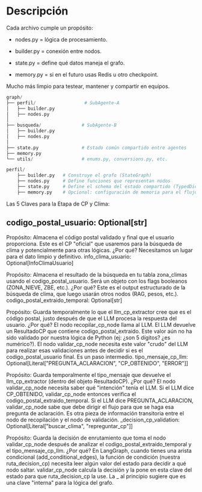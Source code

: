 # Descripción

Cada archivo cumple un propósito:

- nodes.py = lógica de procesamiento.

- builder.py = conexión entre nodos.

- state.py = define qué datos maneja el grafo.

- memory.py = si en el futuro usas Redis u otro checkpoint.

Mucho más limpio para testear, mantener y compartir en equipos.

```python
graph/
├── perfil/                  # SubAgente-A
│   ├── builder.py
│   ├── nodes.py
│
├── busqueda/               # SubAgente-B
│   ├── builder.py
│   ├── nodes.py
│
├── state.py                # Estado común compartido entre agentes
├── memory.py
└── utils/                  # enums.py, conversions.py, etc.

```

```python
perfil/
    ├── builder.py   # Construye el grafo (StateGraph)
    ├── nodes.py     # Define funciones que representan nodos
    ├── state.py     # Define el schema del estado compartido (TypedDict)
    ├── memory.py    # Opcional: configuración de memoria para el flujo
```
Las 5 Claves para la Etapa de CP y Clima:

## codigo_postal_usuario: Optional[str]

Propósito: Almacena el código postal validado y final que el usuario proporciona. Este es el CP "oficial" que usaremos para la búsqueda de clima y potencialmente para otras lógicas.
¿Por qué? Necesitamos un lugar para el dato limpio y definitivo.
info_clima_usuario: Optional[InfoClimaUsuario]

Propósito: Almacena el resultado de la búsqueda en tu tabla zona_climas usando el codigo_postal_usuario. Será un objeto con los flags booleanos (ZONA_NIEVE, ZBE, etc.).
¿Por qué? Este es el output estructurado de la búsqueda de clima, que luego usarán otros nodos (RAG, pesos, etc.).
codigo_postal_extraido_temporal: Optional[str]

Propósito: Guarda temporalmente lo que el llm_cp_extractor cree que es el código postal, justo después de que el LLM procesa la respuesta del usuario.
¿Por qué? El nodo recopilar_cp_node llama al LLM. El LLM devuelve un ResultadoCP que contiene codigo_postal_extraido. Este valor aún no ha sido validado por nuestra lógica de Python (ej: ¿son 5 dígitos? ¿es numérico?). El nodo validar_cp_node necesita este valor "crudo" del LLM para realizar esas validaciones antes de decidir si es el codigo_postal_usuario final. Es un paso intermedio.
tipo_mensaje_cp_llm: Optional[Literal["PREGUNTA_ACLARACION", "CP_OBTENIDO", "ERROR"]]

Propósito: Guarda temporalmente el tipo_mensaje que devuelve el llm_cp_extractor (dentro del objeto ResultadoCP).
¿Por qué? El nodo validar_cp_node necesita saber qué "intención" tenía el LLM.
Si el LLM dice CP_OBTENIDO, validar_cp_node entonces verifica el codigo_postal_extraido_temporal.
Si el LLM dice PREGUNTA_ACLARACION, validar_cp_node sabe que debe dirigir el flujo para que se haga esa pregunta de aclaración. Es otra pieza de información transitoria entre el nodo de recopilación y el nodo de validación.
_decision_cp_validation: Optional[Literal["buscar_clima", "repreguntar_cp"]]

Propósito: Guarda la decisión de enrutamiento que toma el nodo validar_cp_node después de analizar el codigo_postal_extraido_temporal y el tipo_mensaje_cp_llm.
¿Por qué? En LangGraph, cuando tienes una arista condicional (add_conditional_edges), la función de condición (nuestra ruta_decision_cp) necesita leer algún valor del estado para decidir a qué nodo saltar. validar_cp_node calcula la decisión y la pone en esta clave del estado para que ruta_decision_cp la use. La _ al principio sugiere que es una clave "interna" para la lógica del grafo.

